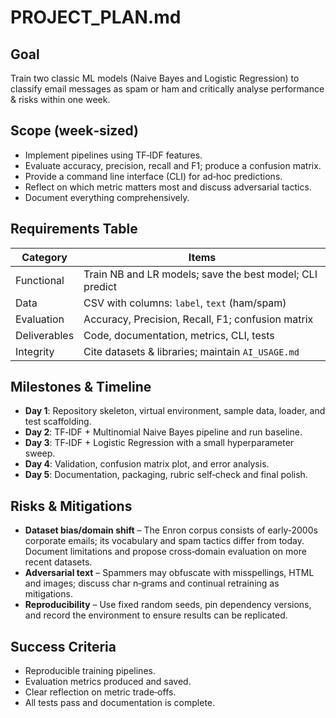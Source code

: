 # PROJECT_PLAN.md

## Goal
Train two classic ML models (Naive Bayes and Logistic Regression) to classify email messages as spam or ham and critically analyse performance & risks within one week.

## Scope (week‑sized)
- Implement pipelines using TF‑IDF features.
- Evaluate accuracy, precision, recall and F1; produce a confusion matrix.
- Provide a command line interface (CLI) for ad‑hoc predictions.
- Reflect on which metric matters most and discuss adversarial tactics.
- Document everything comprehensively.

## Requirements Table
| Category | Items |
| --- | --- |
| Functional | Train NB and LR models; save the best model; CLI predict |
| Data | CSV with columns: `label`, `text` (ham/spam) |
| Evaluation | Accuracy, Precision, Recall, F1; confusion matrix |
| Deliverables | Code, documentation, metrics, CLI, tests |
| Integrity | Cite datasets & libraries; maintain `AI_USAGE.md` |

## Milestones & Timeline
- **Day 1**: Repository skeleton, virtual environment, sample data, loader, and test scaffolding.
- **Day 2**: TF‑IDF + Multinomial Naive Bayes pipeline and run baseline.
- **Day 3**: TF‑IDF + Logistic Regression with a small hyperparameter sweep.
- **Day 4**: Validation, confusion matrix plot, and error analysis.
- **Day 5**: Documentation, packaging, rubric self‑check and final polish.

## Risks & Mitigations
- **Dataset bias/domain shift** – The Enron corpus consists of early‑2000s corporate emails; its vocabulary and spam tactics differ from today. Document limitations and propose cross‑domain evaluation on more recent datasets.
- **Adversarial text** – Spammers may obfuscate with misspellings, HTML and images; discuss char n‑grams and continual retraining as mitigations.
- **Reproducibility** – Use fixed random seeds, pin dependency versions, and record the environment to ensure results can be replicated.

## Success Criteria
- Reproducible training pipelines.
- Evaluation metrics produced and saved.
- Clear reflection on metric trade‑offs.
- All tests pass and documentation is complete.